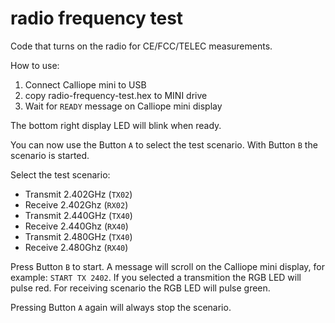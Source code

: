 # radio frequency test

Code that turns on the radio for CE/FCC/TELEC measurements.

How to use:

1. Connect Calliope mini to USB
2. copy radio-frequency-test.hex to MINI drive
3. Wait for `READY` message on Calliope mini display

The bottom right display LED will blink when ready.

You can now use the Button `A` to select the test scenario.
With Button `B` the scenario is started.

Select the test scenario:

- Transmit 2.402GHz (`TX02`)
- Receive 2.402Ghz (`RX02`)
- Transmit 2.440GHz (`TX40`)
- Receive 2.440Ghz (`RX40`)
- Transmit 2.480GHz (`TX40`)
- Receive 2.480Ghz (`RX40`)

Press Button `B` to start. A message will scroll on the Calliope mini
display, for example: `START TX 2402`. If you selected a transmition
the RGB LED will pulse red. For receiving scenario the RGB LED will
pulse green.

Pressing Button `A` again will always stop the scenario.